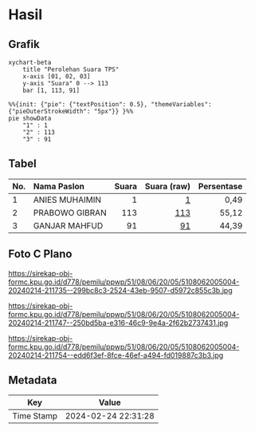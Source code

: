 # Hasil

## Grafik

```mermaid
xychart-beta
    title "Perolehan Suara TPS"
    x-axis [01, 02, 03]
    y-axis "Suara" 0 --> 113
    bar [1, 113, 91]
```

```mermaid
%%{init: {"pie": {"textPosition": 0.5}, "themeVariables": {"pieOuterStrokeWidth": "5px"}} }%%
pie showData
    "1" : 1
    "2" : 113
    "3" : 91
```

## Tabel

| No. | Nama Paslon    | Suara | Suara (raw) | Persentase |
|:--- |:-------------- | -----:| -----------:| ----------:|
| 1   | ANIES MUHAIMIN | 1     | [1][p-1]    | 0,49       |
| 2   | PRABOWO GIBRAN | 113   | [113][p-2]  | 55,12      |
| 3   | GANJAR MAHFUD  | 91    | [91][p-3]   | 44,39      |


[p-1]: https://github.com/gigit-pemilu/pemilu-2024-51-bali/blob/main/pilpres/hitung-suara/sub/51-bali/sub/08-buleleng/sub/06-buleleng/sub/2005-baktiseraga/sub/004-tps/sub/paslon-1.txt
[p-2]: https://github.com/gigit-pemilu/pemilu-2024-51-bali/blob/main/pilpres/hitung-suara/sub/51-bali/sub/08-buleleng/sub/06-buleleng/sub/2005-baktiseraga/sub/004-tps/sub/paslon-2.txt
[p-3]: https://github.com/gigit-pemilu/pemilu-2024-51-bali/blob/main/pilpres/hitung-suara/sub/51-bali/sub/08-buleleng/sub/06-buleleng/sub/2005-baktiseraga/sub/004-tps/sub/paslon-3.txt

## Foto C Plano

https://sirekap-obj-formc.kpu.go.id/d778/pemilu/ppwp/51/08/06/20/05/5108062005004-20240214-211735--299bc8c3-2524-43eb-9507-d5972c855c3b.jpg

https://sirekap-obj-formc.kpu.go.id/d778/pemilu/ppwp/51/08/06/20/05/5108062005004-20240214-211747--250bd5ba-e316-46c9-9e4a-2f62b2737431.jpg

https://sirekap-obj-formc.kpu.go.id/d778/pemilu/ppwp/51/08/06/20/05/5108062005004-20240214-211754--edd6f3ef-8fce-46ef-a494-fd019887c3b3.jpg


## Metadata

| Key        | Value               |
| ---------- | ------------------- |
| Time Stamp | 2024-02-24 22:31:28 |



